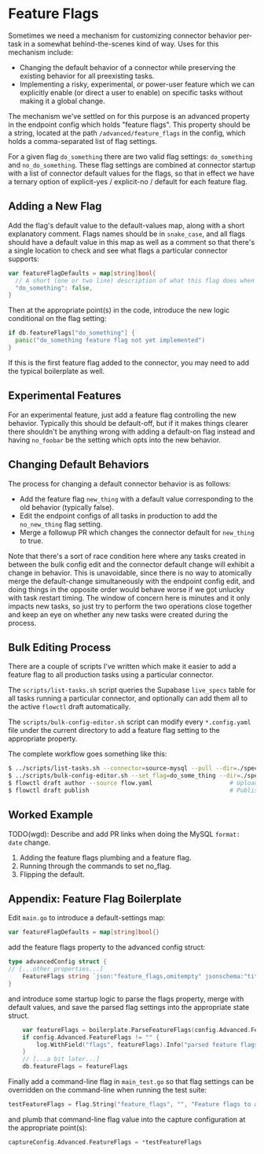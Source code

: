# Feature Flags

Sometimes we need a mechanism for customizing connector behavior per-task in a somewhat
behind-the-scenes kind of way. Uses for this mechanism include:

 - Changing the default behavior of a connector while preserving the existing behavior for
   all preexisting tasks.
 - Implementing a risky, experimental, or power-user feature which we can explicitly enable
   (or direct a user to enable) on specific tasks without making it a global change.

The mechanism we've settled on for this purpose is an advanced property in the endpoint
config which holds "feature flags". This property should be a string, located at the
path `/advanced/feature_flags` in the config, which holds a comma-separated list of
flag settings.

For a given flag `do_something` there are two valid flag settings: `do_something` and
`no_do_something`. These flag settings are combined at connector startup with a list
of connector default values for the flags, so that in effect we have a ternary option
of explicit-yes / explicit-no / default for each feature flag.

## Adding a New Flag

Add the flag's default value to the default-values map, along with a short explanatory
comment. Flags names should be in `snake_case`, and all flags should have a default value
in this map as well as a comment so that there's a single location to check and see what
flags a particular connector supports:

```go
var featureFlagDefaults = map[string]bool{
  // A short (one or two line) description of what this flag does when set/unset.
  "do_something": false,
}
```

Then at the appropriate point(s) in the code, introduce the new logic conditional on the
flag setting:

```go
if db.featureFlags["do_something"] {
  panic("do_something feature flag not yet implemented")
}
```

If this is the first feature flag added to the connector, you may need to add the
typical boilerplate as well.

## Experimental Features

For an experimental feature, just add a feature flag controlling the new behavior.
Typically this should be default-off, but if it makes things clearer there shouldn't
be anything wrong with adding a default-on flag instead and having `no_foobar` be the
setting which opts into the new behavior.

## Changing Default Behaviors

The process for changing a default connector behavior is as follows:

 - Add the feature flag `new_thing` with a default value corresponding to the old behavior (typically false).
 - Edit the endpoint configs of all tasks in production to add the `no_new_thing` flag setting.
 - Merge a followup PR which changes the connector default for `new_thing` to true.

Note that there's a sort of race condition here where any tasks created in between the
bulk config edit and the connector default change will exhibit a change in behavior. This
is unavoidable, since there is no way to atomically merge the default-change simultaneously
with the endpoint config edit, and doing things in the opposite order would behave worse if
we got unlucky with task restart timing. The window of concern here is minutes and it only
impacts new tasks, so just try to perform the two operations close together and keep an eye
on whether any new tasks were created during the process.

## Bulk Editing Process

There are a couple of scripts I've written which make it easier to add a feature flag
to all production tasks using a particular connector.

The `scripts/list-tasks.sh` script queries the Supabase `live_specs` table for all
tasks running a particular connector, and optionally can add them all to the active
`flowctl` draft automatically.

The `scripts/bulk-config-editor.sh` script can modify every `*.config.yaml` file
under the current directory to add a feature flag setting to the appropriate property.

The complete workflow goes something like this:

```bash
$ ../scripts/list-tasks.sh --connector=source-mysql --pull --dir=./specs     # Fetch task specs for every source-mysql (and variants) capture in production
$ ../scripts/bulk-config-editor.sh --set_flag=do_some_thing --dir=./specs    # Add the 'do_some_thing' feature flag to the local endpoint configs, with interactive diffs
$ flowctl draft author --source flow.yaml                      # Upload modified specs to the draft
$ flowctl draft publish                                        # Publish the uploaded specs
```

## Worked Example

TODO(wgd): Describe and add PR links when doing the MySQL `format: date` change.

1. Adding the feature flags plumbing and a feature flag.
2. Running through the commands to set no_flag.
3. Flipping the default.

## Appendix: Feature Flag Boilerplate

Edit `main.go` to introduce a default-settings map:

```go
var featureFlagDefaults = map[string]bool{}
```

add the feature flags property to the advanced config struct:

```go
type advancedConfig struct {
// [...other properties...]
    FeatureFlags string `json:"feature_flags,omitempty" jsonschema:"title=Feature Flags,description=This property is intended for Estuary internal use. You should only modify this field as directed by Estuary support."`
}
```

and introduce some startup logic to parse the flags property, merge with default values,
and save the parsed flag settings into the appropriate state struct.

```go
    var featureFlags = boilerplate.ParseFeatureFlags(config.Advanced.FeatureFlags, featureFlagDefaults)
    if config.Advanced.FeatureFlags != "" {
        log.WithField("flags", featureFlags).Info("parsed feature flags")
    }
    // [...a bit later...]
    db.featureFlags = featureFlags
```

Finally add a command-line flag in `main_test.go` so that flag settings can be overridden
on the command-line when running the test suite:

```go
testFeatureFlags = flag.String("feature_flags", "", "Feature flags to apply to all test captures.")
```

and plumb that command-line flag value into the capture configuration at the appropriate
point(s):

```go
captureConfig.Advanced.FeatureFlags = *testFeatureFlags
```
